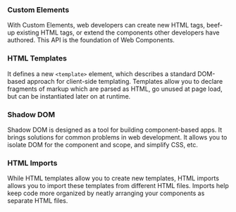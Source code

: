 ### Custom Elements
With Custom Elements, web developers can create new HTML tags, beef-up existing HTML tags, or extend the components other developers have authored. This API is the foundation of Web Components.  
### HTML Templates
It defines a new ```<template>``` element, which describes a standard DOM-based approach for client-side templating. Templates allow you to declare fragments of markup which are parsed as HTML, go unused at page load, but can be instantiated later on at runtime.  
### Shadow DOM
Shadow DOM is designed as a tool for building component-based apps. It brings solutions for common problems in web development. It allows you to isolate DOM for the component and scope, and simplify CSS, etc.  
### HTML Imports
While HTML templates allow you to create new templates, HTML imports allows you to import these templates from different HTML files. Imports help keep code more organized by neatly arranging your components as separate HTML files.  